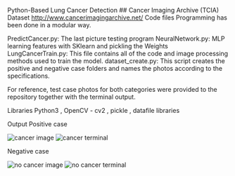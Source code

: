 Python-Based Lung Cancer Detection ## Cancer Imaging Archive (TCIA) Dataset http://www.cancerimagingarchive.net/
Code files 
Programming has been done in a modular way.

PredictCancer.py: The last picture testing program
NeuralNetwork.py: MLP learning features with SKlearn and pickling the Weights
LungCancerTrain.py: This file contains all of the code and image processing methods used to train the model.
dataset_create.py: This script creates the positive and negative case folders and names the photos according to the specifications.

For reference, test case photos for both categories were provided to the repository together with the terminal output.

Libraries
Python3 , OpenCV - cv2 , pickle , datafile libraries 

Output
Positive case

![cancer image](https://user-images.githubusercontent.com/33830482/42348966-c8301910-80c8-11e8-9427-34fba3c0b84c.png)
![cancer terminal](https://user-images.githubusercontent.com/33830482/42348967-c92cb17a-80c8-11e8-82df-c31cba6ac42a.png)

Negative case

![no cancer image](https://user-images.githubusercontent.com/33830482/42348968-c95ed394-80c8-11e8-8c2e-5f25a61f3ccd.png)
![no cancer terminal](https://user-images.githubusercontent.com/33830482/42348970-c9da984e-80c8-11e8-87e0-4afe7dde8bfb.png)


